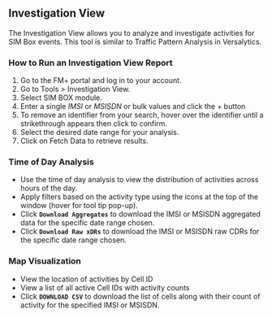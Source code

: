## Investigation View

The Investigation View allows you to analyze and investigate activities for SIM Box events. This tool is similar to Traffic Pattern Analysis in Versalytics.

### How to Run an Investigation View Report
1. Go to the FM+ portal and log in to your account.
2. Go to Tools > Investigation View.
3. Select SIM BOX module.
4. Enter a single *IMSI* or *MSISDN* or bulk values and click the + button
5. To remove an identifier from your search, hover over the identifier until a strikethrough appears then click to confirm.
6. Select the desired date range for your analysis.
7. Click on Fetch Data to retrieve results.

### Time of Day Analysis
+ Use the time of day analysis to view the distribution of activities across hours of the day.
+ Apply filters based on the activity type using the icons at the top of the window (hover for tool tip pop-up).
+ Click **`Download Aggregates`** to download the IMSI or MSISDN aggregated data for the specific date range chosen.
+ Click **`Download Raw xDRs`** to download the IMSI or MSISDN raw CDRs for the specific date range chosen.

### Map Visualization
+ View the location of activities by Cell ID
+ View a list of all active Cell IDs with activity counts
+ Click **`DOWNLOAD CSV`** to download the list of cells along with their count of activity for the specified IMSI or MSISDN.

